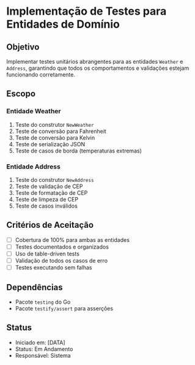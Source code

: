 # Implementação de Testes para Entidades de Domínio

## Objetivo

Implementar testes unitários abrangentes para as entidades `Weather` e `Address`, garantindo que todos os comportamentos e validações estejam funcionando corretamente.

## Escopo

### Entidade Weather

1. Teste do construtor `NewWeather`
2. Teste de conversão para Fahrenheit
3. Teste de conversão para Kelvin
4. Teste de serialização JSON
5. Teste de casos de borda (temperaturas extremas)

### Entidade Address

1. Teste do construtor `NewAddress`
2. Teste de validação de CEP
3. Teste de formatação de CEP
4. Teste de limpeza de CEP
5. Teste de casos inválidos

## Critérios de Aceitação

- [ ] Cobertura de 100% para ambas as entidades
- [ ] Testes documentados e organizados
- [ ] Uso de table-driven tests
- [ ] Validação de todos os casos de erro
- [ ] Testes executando sem falhas

## Dependências

- Pacote `testing` do Go
- Pacote `testify/assert` para asserções

## Status

- Iniciado em: [DATA]
- Status: Em Andamento
- Responsável: Sistema
